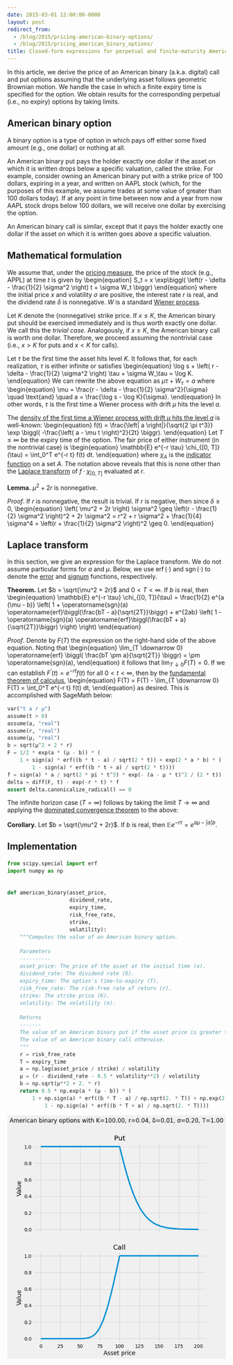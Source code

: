 ```yaml
---
date: 2015-03-01 12:00:00-0800
layout: post
redirect_from:
  - /blog/2015/pricing-american-binary-options/
  - /blog/2015/pricing_american_binary_options/
title: Closed-form expressions for perpetual and finite-maturity American binary options
---
```

In this article, we derive the price of an American binary (a.k.a. digital) call and put options assuming that the underlying asset follows geometric Brownian motion. We handle the case in which a finite expiry time is specified for the option. We obtain results for the corresponding perpetual (i.e., no expiry) options by taking limits.

## American binary option

A binary option is a type of option in which pays off either some fixed amount (e.g., one dollar) or nothing at all.

An American binary put pays the holder exactly one dollar if the asset on which it is written drops below a specific valuation, called the strike. For example, consider owning an American binary put with a strike price of 100 dollars, expiring in a year, and written on AAPL stock (which, for the purposes of this example, we assume trades at some value of greater than 100 dollars today). If at any point in time between now and a year from now AAPL stock drops below 100 dollars, we will receive one dollar by exercising the option.

An American binary call is similar, except that it pays the holder exactly one dollar if the asset on which it is written goes above a specific valuation.

## Mathematical formulation

We assume that, under the [pricing measure](https://en.wikipedia.org/wiki/Risk-neutral_measure), the price of the stock (e.g., APPL) at time $t$ is given by 
\begin{equation}
    S_t = x \exp\biggl( \left(r - \delta - \frac{1}{2} \sigma^2 \right) t + \sigma W_t \biggr)
\end{equation}
where the initial price $x$ and volatility $\sigma$ are positive, the interest rate $r$ is real, and the dividend rate $\delta$ is nonnegative.
$W$ is a standard [Wiener process](https://en.wikipedia.org/wiki/Wiener_process).

Let $K$ denote the (nonnegative) strike price.
If $x \leq K$, the American binary put should be exercised immediately and is thus worth exactly one dollar.
We call this the *trivial case*.
Analogously, if $x \geq K$, the American binary call is worth one dollar.
Therefore, we proceed assuming the nontrivial case (i.e., $x > K$ for puts and $x < K$ for calls).

Let $\tau$ be the first time the asset hits level $K$.
It follows that, for each realization, $\tau$ is either infinite or satisfies
\begin{equation}
    \log s + \left( r - \delta - \frac{1}{2} \sigma^2 \right) \tau + \sigma W_\tau = \log K.
\end{equation}
We can rewrite the above equation as $\mu \tau + W_\tau = a$ where
\begin{equation}
    \mu = \frac{r - \delta - \frac{1}{2} \sigma^2}{\sigma}
    \quad \text{and} \quad
    a = \frac{\log s - \log K}{\sigma}.
\end{equation}
In other words, $\tau$ is the first time a Wiener process with drift $\mu$ hits the level $a$.

The [density of the first time a Wiener process with drift $\mu$ hits the level $a$](https://math.stackexchange.com/questions/1053294/density-of-first-hitting-time-of-brownian-motion-with-drift) is well-known:
\begin{equation}
    f(t) = \frac{\left| a \right|}{\sqrt{2 \pi t^3}} \exp \biggl( -\frac{\left( a - \mu t \right)^2}{2t} \biggr).
\end{equation}
Let $T \leq \infty$ be the expiry time of the option.
The fair price of either instrument (in the nontrivial case) is
\begin{equation}
    \mathbb{E} e^{-r \tau} \chi_{[0, T]}(\tau)
    = \int_0^T e^{-r t} f(t) dt.
\end{equation}
where $\chi_A$ is the [indicator function](https://en.wikipedia.org/wiki/Indicator_function) on a set $A$.
The notation above reveals that this is none other than the [Laplace transform](https://en.wikipedia.org/wiki/Laplace_transform) of $f \cdot \chi_{[0, T]}$ evaluated at $r$.

**Lemma.**
$\mu^2 + 2r$ is nonnegative.

*Proof*.
If $r$ is nonnegative, the result is trivial.
If $r$ is negative, then since $\delta \geq 0$,
\begin{equation}
    \left( \mu^2 + 2r \right) \sigma^2
    \geq \left(r - \frac{1}{2} \sigma^2 \right)^2 + 2r \sigma^2
    = r^2 + r \sigma^2 + \frac{1}{4} \sigma^4
    = \left(r + \frac{1}{2} \sigma^2 \right)^2
    \geq 0.
\end{equation}

## Laplace transform

In this section, we give an expression for the Laplace transform.
We do not assume particular forms for $a$ and $\mu$.
Below, we use $\operatorname{erf}(\cdot)$ and $\operatorname{sgn}(\cdot)$ to denote the [error](https://en.wikipedia.org/wiki/Error_function) and [signum](https://en.wikipedia.org/wiki/Sign_function) functions, respectively.

**Theorem.**
Let $b = \sqrt{\mu^2 + 2r}$ and $0 < T < \infty$.
If $b$ is real, then
\begin{equation}
    \mathbb{E} e^{-r \tau} \chi_{[0, T]}(\tau)
    = \frac{1}{2} e^{a (\mu - b)} \left(
        1
        + \operatorname{sgn}(a) \operatorname{erf}\biggl(\frac{bT - a}{\sqrt{2T}}\biggr)
        + e^{2ab} \left(
            1
            - \operatorname{sgn}(a) \operatorname{erf}\biggl(\frac{bT + a}{\sqrt{2T}}\biggr)
        \right)
    \right)
\end{equation}

*Proof*.
Denote by $F(T)$ the expression on the right-hand side of the above equation.
Noting that
\begin{equation}
    \lim_{T \downarrow 0} \operatorname{erf} \biggl( \frac{bT \pm a}{\sqrt{2T}} \biggr)
    = \pm \operatorname{sgn}(a),
\end{equation}
it follows that $\lim_{T \downarrow 0} F(T) = 0$.
If we can establish $F^\prime(t) = e^{-r t} f(t)$ for all $0 < t < \infty$, then by the [fundamental theorem of calculus](https://en.wikipedia.org/wiki/Fundamental_theorem_of_calculus),
\begin{equation}
    F(T) = F(T) - \lim_{T \downarrow 0} F(T) = \int_0^T e^{-r t} f(t) dt,
\end{equation}
as desired.
This is accomplished with SageMath below:


```python
var("t a r μ")
assume(t > 0)
assume(a, "real")
assume(r, "real")
assume(μ, "real")
b = sqrt(μ^2 + 2 * r)
F = 1/2 * exp(a * (μ - b)) * (
    1 + sign(a) * erf((b * t - a) / sqrt(2 * t)) + exp(2 * a * b) * (
        1 - sign(a) * erf((b * t + a) / sqrt(2 * t))))
f = sign(a) * a / sqrt(2 * pi * t^3) * exp(- (a - μ * t)^2 / (2 * t))
delta = diff(F, t) - exp(-r * t) * f
assert delta.canonicalize_radical() == 0
```

The infinite horizon case ($T = \infty$) follows by taking the limit $T \rightarrow \infty$ and applying the [dominated convergence theorem](https://en.wikipedia.org/wiki/Dominated_convergence_theorem) to the above:

**Corollary.**
Let $b = \sqrt{\mu^2 + 2r}$.
If $b$ is real, then $\mathbb{E} e^{-r \tau} = e^{a \mu - |a| b}$.

## Implementation


```python
from scipy.special import erf
import numpy as np


def american_binary(asset_price,
                    dividend_rate,
                    expiry_time,
                    risk_free_rate,
                    strike,
                    volatility):
    """Computes the value of an American binary option.
    
    Parameters
    ----------
    asset_price: The price of the asset at the initial time (x).
    dividend_rate: The dividend rate (δ).
    expiry_time: The option's time-to-expiry (T).
    risk_free_rate: The risk-free rate of return (r).
    strike: The strike price (K).
    volatility: The volatility (σ).
    
    Returns
    -------
    The value of an American binary put if the asset price is greater than the strike.
    The value of an American binary call otherwise.
    """
    r = risk_free_rate
    T = expiry_time
    a = np.log(asset_price / strike) / volatility
    μ = (r - dividend_rate - 0.5 * volatility**2) / volatility
    b = np.sqrt(μ**2 + 2. * r)
    return 0.5 * np.exp(a * (μ - b)) * (
        1 + np.sign(a) * erf((b * T - a) / np.sqrt(2. * T)) + np.exp(2. * a * b) * (
            1 - np.sign(a) * erf((b * T + a) / np.sqrt(2. * T))))
```


    
![png](/assets/2015-03-01-pricing_american_binary_options_files/2015-03-01-pricing_american_binary_options_22_0.png)
    

